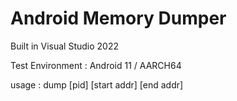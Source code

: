 # Android Memory Dumper

Built in Visual Studio 2022

Test Environment : Android 11 / AARCH64

usage : dump [pid] [start addr] [end addr]

